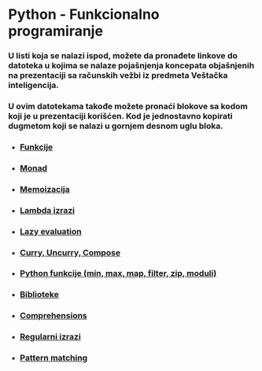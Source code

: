 # Python - Funkcionalno programiranje
### U listi koja se nalazi ispod, možete da pronađete linkove do datoteka u kojima se nalaze pojašnjenja koncepata objašnjenih na prezentaciji sa računskih vežbi iz predmeta Veštačka inteligencija.
### U ovim datotekama takođe možete pronaći blokove sa kodom koji je u prezentaciji korišćen. Kod je jednostavno kopirati dugmetom koji se nalazi u gornjem desnom uglu bloka.

- ### [Funkcije](Funkcije.md)
- ### [Monad](Monad.md)
- ### [Memoizacija](Memoizacija.md)
- ### [Lambda izrazi](Lambda.md)
- ### [Lazy evaluation](Lazy.md)
- ### [Curry, Uncurry, Compose](Curry.md)
- ### [Python funkcije (min, max, map, filter, zip, moduli)](Functions.md)
- ### [Biblioteke](Library.md)
- ### [Comprehensions](Comprehensions.md)
- ### [Regularni izrazi](RegularExpressions.md)
- ### [Pattern matching](PatternMatching.md)